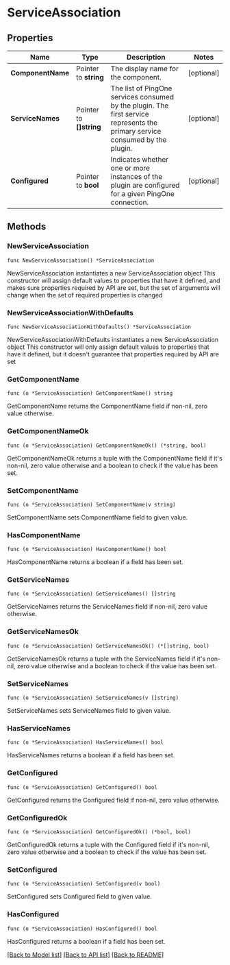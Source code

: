 # ServiceAssociation

## Properties

Name | Type | Description | Notes
------------ | ------------- | ------------- | -------------
**ComponentName** | Pointer to **string** | The display name for the component. | [optional] 
**ServiceNames** | Pointer to **[]string** | The list of PingOne services consumed by the plugin. The first service represents the primary service consumed by the plugin. | [optional] 
**Configured** | Pointer to **bool** | Indicates whether one or more instances of the plugin are configured for a given PingOne connection. | [optional] 

## Methods

### NewServiceAssociation

`func NewServiceAssociation() *ServiceAssociation`

NewServiceAssociation instantiates a new ServiceAssociation object
This constructor will assign default values to properties that have it defined,
and makes sure properties required by API are set, but the set of arguments
will change when the set of required properties is changed

### NewServiceAssociationWithDefaults

`func NewServiceAssociationWithDefaults() *ServiceAssociation`

NewServiceAssociationWithDefaults instantiates a new ServiceAssociation object
This constructor will only assign default values to properties that have it defined,
but it doesn't guarantee that properties required by API are set

### GetComponentName

`func (o *ServiceAssociation) GetComponentName() string`

GetComponentName returns the ComponentName field if non-nil, zero value otherwise.

### GetComponentNameOk

`func (o *ServiceAssociation) GetComponentNameOk() (*string, bool)`

GetComponentNameOk returns a tuple with the ComponentName field if it's non-nil, zero value otherwise
and a boolean to check if the value has been set.

### SetComponentName

`func (o *ServiceAssociation) SetComponentName(v string)`

SetComponentName sets ComponentName field to given value.

### HasComponentName

`func (o *ServiceAssociation) HasComponentName() bool`

HasComponentName returns a boolean if a field has been set.

### GetServiceNames

`func (o *ServiceAssociation) GetServiceNames() []string`

GetServiceNames returns the ServiceNames field if non-nil, zero value otherwise.

### GetServiceNamesOk

`func (o *ServiceAssociation) GetServiceNamesOk() (*[]string, bool)`

GetServiceNamesOk returns a tuple with the ServiceNames field if it's non-nil, zero value otherwise
and a boolean to check if the value has been set.

### SetServiceNames

`func (o *ServiceAssociation) SetServiceNames(v []string)`

SetServiceNames sets ServiceNames field to given value.

### HasServiceNames

`func (o *ServiceAssociation) HasServiceNames() bool`

HasServiceNames returns a boolean if a field has been set.

### GetConfigured

`func (o *ServiceAssociation) GetConfigured() bool`

GetConfigured returns the Configured field if non-nil, zero value otherwise.

### GetConfiguredOk

`func (o *ServiceAssociation) GetConfiguredOk() (*bool, bool)`

GetConfiguredOk returns a tuple with the Configured field if it's non-nil, zero value otherwise
and a boolean to check if the value has been set.

### SetConfigured

`func (o *ServiceAssociation) SetConfigured(v bool)`

SetConfigured sets Configured field to given value.

### HasConfigured

`func (o *ServiceAssociation) HasConfigured() bool`

HasConfigured returns a boolean if a field has been set.


[[Back to Model list]](../README.md#documentation-for-models) [[Back to API list]](../README.md#documentation-for-api-endpoints) [[Back to README]](../README.md)


